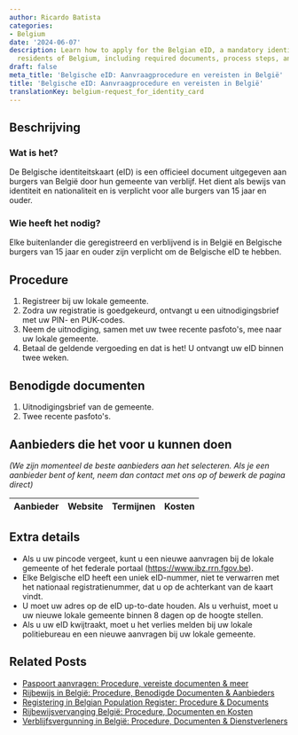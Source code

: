 ```yaml
---
author: Ricardo Batista
categories:
- Belgium
date: '2024-06-07'
description: Learn how to apply for the Belgian eID, a mandatory identity card for
  residents of Belgium, including required documents, process steps, and cost details.
draft: false
meta_title: 'Belgische eID: Aanvraagprocedure en vereisten in België'
title: 'Belgische eID: Aanvraagprocedure en vereisten in België'
translationKey: belgium-request_for_identity_card
---
```



## Beschrijving
### Wat is het?
De Belgische identiteitskaart (eID) is een officieel document uitgegeven aan burgers van België door hun gemeente van verblijf. Het dient als bewijs van identiteit en nationaliteit en is verplicht voor alle burgers van 15 jaar en ouder.

### Wie heeft het nodig?
Elke buitenlander die geregistreerd en verblijvend is in België en Belgische burgers van 15 jaar en ouder zijn verplicht om de Belgische eID te hebben.

## Procedure
1. Registreer bij uw lokale gemeente.
2. Zodra uw registratie is goedgekeurd, ontvangt u een uitnodigingsbrief met uw PIN- en PUK-codes.
3. Neem de uitnodiging, samen met uw twee recente pasfoto's, mee naar uw lokale gemeente.
4. Betaal de geldende vergoeding en dat is het! U ontvangt uw eID binnen twee weken.

## Benodigde documenten
1. Uitnodigingsbrief van de gemeente.
2. Twee recente pasfoto's.

## Aanbieders die het voor u kunnen doen

_(We zijn momenteel de beste aanbieders aan het selecteren. Als je een aanbieder bent of kent, neem dan contact met ons op of bewerk de pagina direct)_

| Aanbieder       |     Website     |     Termijnen    |       Kosten     |
| :-------------: | :-------------: |  :-------------: | :-------------: |

## Extra details
- Als u uw pincode vergeet, kunt u een nieuwe aanvragen bij de lokale gemeente of het federale portaal (https://www.ibz.rrn.fgov.be).
- Elke Belgische eID heeft een uniek eID-nummer, niet te verwarren met het nationaal registratienummer, dat u op de achterkant van de kaart vindt.
- U moet uw adres op de eID up-to-date houden. Als u verhuist, moet u uw nieuwe lokale gemeente binnen 8 dagen op de hoogte stellen.
- Als u uw eID kwijtraakt, moet u het verlies melden bij uw lokale politiebureau en een nieuwe aanvragen bij uw lokale gemeente.
## Related Posts

- [Paspoort aanvragen: Procedure, vereiste documenten & meer](https://tramitit.com/nl/guides/belgium/aanvraag_paspoort/)
- [Rijbewijs in België: Procedure, Benodigde Documenten & Aanbieders](https://tramitit.com/nl/guides/belgium/verzoek_om_een_rijbewijs/)
- [Registering in Belgian Population Register: Procedure & Documents](https://tramitit.com/nl/guides/belgium/inschrijving_in_de_bevolkingsregisters/)
- [Rijbewijsvervanging België: Procedure, Documenten en Kosten](https://tramitit.com/nl/guides/belgium/vervangingsaanvraag_rijbewijs/)
- [Verblijfsvergunning in België: Procedure, Documenten & Dienstverleners](https://tramitit.com/nl/guides/belgium/verzoek_om_verblijfstitel/)